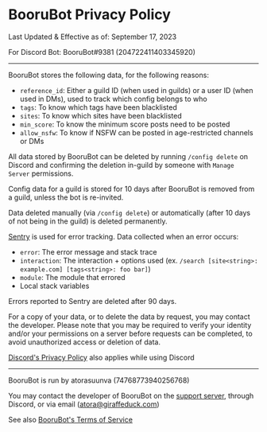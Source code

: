 # BooruBot Privacy Policy

Last Updated & Effective as of: September 17, 2023

For Discord Bot: BooruBot#9381 (204722411403345920)

---

BooruBot stores the following data, for the following reasons:

- `reference_id`: Either a guild ID (when used in guilds) or a user ID (when used in DMs), used to track which config belongs to who
- `tags`: To know which tags have been blacklisted
- `sites`: To know which sites have been blacklisted
- `min_score`: To know the minimum score posts need to be posted
- `allow_nsfw`: To know if NSFW can be posted in age-restricted channels or DMs

All data stored by BooruBot can be deleted by running `/config delete` on Discord and confirming the deletion in-guild by someone with `Manage Server` permissions.

Config data for a guild is stored for 10 days after BooruBot is removed from a guild, unless the bot is re-invited.

Data deleted manually (via `/config delete`) or automatically (after 10 days of not being in the guild) is deleted permanently.

[Sentry](https://sentry.io) is used for error tracking. Data collected when an error occurs:

- `error`: The error message and stack trace
- `interaction`: The interaction + options used (ex. `/search [site<string>: example.com] [tags<string>: foo bar]`)
- `module`: The module that errored
- Local stack variables

Errors reported to Sentry are deleted after 90 days.

For a copy of your data, or to delete the data by request, you may contact the developer. Please note that you may be required to verify your identity and/or your permissions on a server before requests can be completed, to avoid unauthorized access or deletion of data.

[Discord's Privacy Policy](https://discord.com/privacy) also applies while using Discord

---

BooruBot is run by atorasuunva (74768773940256768)

You may contact the developer of BooruBot on the [support server](https://discord.gg/8K3uCfb), through Discord, or via email (atora@giraffeduck.com)

See also [BooruBot's Terms of Service](./tos.md)

